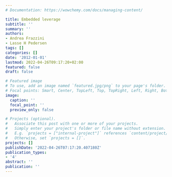 ```yaml
---
# Documentation: https://wowchemy.com/docs/managing-content/

title: Embedded leverage
subtitle: ''
summary: ''
authors:
- Andrea Frazzini
- Lasse H Pedersen
tags: []
categories: []
date: '2012-01-01'
lastmod: 2022-04-26T09:17:20+02:00
featured: false
draft: false

# Featured image
# To use, add an image named `featured.jpg/png` to your page's folder.
# Focal points: Smart, Center, TopLeft, Top, TopRight, Left, Right, BottomLeft, Bottom, BottomRight.
image:
  caption: ''
  focal_point: ''
  preview_only: false

# Projects (optional).
#   Associate this post with one or more of your projects.
#   Simply enter your project's folder or file name without extension.
#   E.g. `projects = ["internal-project"]` references `content/project/deep-learning/index.md`.
#   Otherwise, set `projects = []`.
projects: []
publishDate: '2022-04-26T07:17:20.407180Z'
publication_types:
- '4'
abstract: ''
publication: ''
---
```

